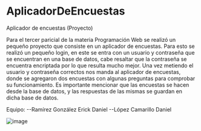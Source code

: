# AplicadorDeEncuestas
Aplicador de encuestas (Proyecto)

Para el tercer paricial de la materia Programación Web se realizó un pequeño proyecto que consiste en un aplicador de encuestas. Para esto se realizó un pequeño login, en este se entra con un usuario y contraseña que se encuentran en una base de datos, cabe resaltar que la contraseña se encuentra encriptada por lo que resulta mucho mejor. Una vez metiendo el usuario y contraseña correctos nos manda al aplicador de encuestas, donde se agregaron dos encuestas con algunas preguntas para comprobar su funcionamiento. Es importante mencionar que las encuestas se hacen desde la base de datos, y las respuestas de las mismas se guardan en dicha base de datos.

Equipo:
--Ramírez González Erick Daniel
--López Camarillo Daniel

![image](https://github.com/user-attachments/assets/6215e01d-efcf-44b3-bdba-d2e7b484690c)

